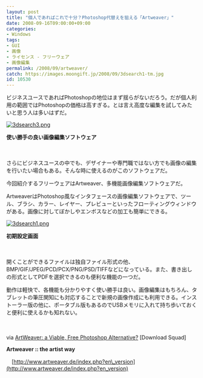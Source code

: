 ```yaml
---
layout: post
title: "個人であればこれで十分？Photoshop代替えを狙える「Artweaver」"
date: 2008-09-16T09:00:00+09:00
categories:
- Windows
tags: 
- GUI
- 画像
- ライセンス - フリーウェア
- 画像編集
permalink: /2008/09/artweaver/
catch: https://images.moongift.jp/2008/09/3dsearch1-tm.jpg
id: 10530
---
```

ビジネスユースであればPhotoshopの地位はまず揺らがないだろう。だが個人利用の範囲ではPhotoshopの価格は高すぎる。とは言え高度な編集を試してみたいと思う人は多いはずだ。

  

[![3dsearch3.png](https://images.moongift.jp/2008/09/3dsearch3-tm.jpg)](https://images.moongift.jp/2008/09/3dsearch3.jpg)  
  
**使い勝手の良い画像編集ソフトウェア**

  

　

  

さらにビジネスユースの中でも、デザイナーや専門職ではない方でも画像の編集を行いたい場合もある。そんな時に使えるのがこのソフトウェアだ。

  

今回紹介するフリーウェアはArtweaver、多機能画像編集ソフトウェアだ。

  
  
<!--more-->  

ArtweaverはPhotoshop風なインタフェースの画像編集ソフトウェアで、ツール、ブラシ、カラー、レイヤー、プレビューといったフローティングウィンドウがある。画像に対してぼかしやエンボスなどの加工も簡単にできる。

  

[![3dsearch1.png](https://images.moongift.jp/2008/09/3dsearch1-tm.jpg)](https://images.moongift.jp/2008/09/3dsearch1.jpg)  
  
**初期設定画面**

  

　

  

開くことができるファイルは独自ファイル形式の他、BMP/GIF/JPEG/PCD/PCX/PNG/PSD/TIFFなどになっている。また、書き出しの形式としてPDFを選択できるのも便利な機能の一つだ。

  

動作は軽快で、各機能も分かりやすく使い勝手は良い。画像編集はもちろん、タブレットの筆圧関知にも対応することで新規の画像作成にも利用できる。インストーラー版の他に、ポータブル版もあるのでUSBメモリに入れて持ち歩いておくと便利に使えるかも知れない。

  

　

  

via [ArtWeaver: a Viable, Free Photoshop Alternative?](http://www.downloadsquad.com/2008/09/14/artweaver-a-viable-free-photoshop-alternative/) [Download Squad]

  

**Artweaver :: the artist way**  
  
　[http://www.artweaver.de/index.php?en\_version](http://www.artweaver.de/index.php?en_version)

  
